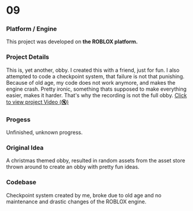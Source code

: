 # 09

### Platform / Engine
This project was developed on **the ROBLOX platform.**

### Project Details
This is, yet another, obby. I created this with a friend, just for fun. I also attempted to code a checkpoint system, that failure is not that punishing. Because of old age, my code does not work anymore, and makes the engine crash. Pretty ironic, something thats supposed to make everything easier, makes it harder. That's why the recording is not the full obby.
[Click to view project Video (🔇)](https://hyper-tech.ch/!videos/SAE/09.mp4)

### Progess
Unfinished, unknown progress.

### Original Idea
A christmas themed obby, resulted in random assets from the asset store thrown around to create an obby with pretty fun ideas.

### Codebase
Checkpoint system created by me, broke due to old age and no maintenance and drastic changes of the ROBLOX engine.